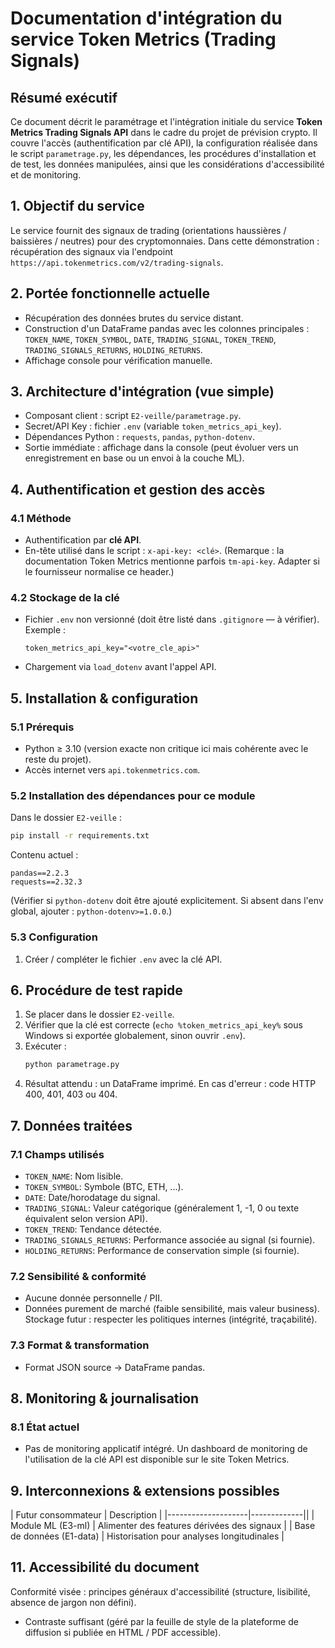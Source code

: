 # Documentation d'intégration du service Token Metrics (Trading Signals)

## Résumé exécutif
Ce document décrit le paramétrage et l'intégration initiale du service **Token Metrics Trading Signals API** dans le cadre du projet de prévision crypto. Il couvre l'accès (authentification par clé API), la configuration réalisée dans le script `parametrage.py`, les dépendances, les procédures d'installation et de test, les données manipulées, ainsi que les considérations d'accessibilité et de monitoring.

## 1. Objectif du service
Le service fournit des signaux de trading (orientations haussières / baissières / neutres) pour des cryptomonnaies. Dans cette démonstration : récupération des signaux via l'endpoint `https://api.tokenmetrics.com/v2/trading-signals`.

## 2. Portée fonctionnelle actuelle
- Récupération des données brutes du service distant.
- Construction d'un DataFrame pandas avec les colonnes principales : `TOKEN_NAME`, `TOKEN_SYMBOL`, `DATE`, `TRADING_SIGNAL`, `TOKEN_TREND`, `TRADING_SIGNALS_RETURNS`, `HOLDING_RETURNS`.
- Affichage console pour vérification manuelle.

## 3. Architecture d'intégration (vue simple)
- Composant client : script `E2-veille/parametrage.py`.
- Secret/API Key : fichier `.env` (variable `token_metrics_api_key`).
- Dépendances Python : `requests`, `pandas`, `python-dotenv`.
- Sortie immédiate : affichage dans la console (peut évoluer vers un enregistrement en base ou un envoi à la couche ML).

## 4. Authentification et gestion des accès
### 4.1 Méthode
- Authentification par **clé API**.
- En-tête utilisé dans le script : `x-api-key: <clé>`. (Remarque : la documentation Token Metrics mentionne parfois `tm-api-key`. Adapter si le fournisseur normalise ce header.)

### 4.2 Stockage de la clé
- Fichier `.env` non versionné (doit être listé dans `.gitignore` — à vérifier). Exemple :
  ```env
  token_metrics_api_key="<votre_cle_api>"
  ```
- Chargement via `load_dotenv` avant l'appel API.

## 5. Installation & configuration
### 5.1 Prérequis
- Python ≥ 3.10 (version exacte non critique ici mais cohérente avec le reste du projet).
- Accès internet vers `api.tokenmetrics.com`.

### 5.2 Installation des dépendances pour ce module
Dans le dossier `E2-veille` :
```bash
pip install -r requirements.txt
```
Contenu actuel :
```
pandas==2.2.3
requests==2.32.3
```
(Vérifier si `python-dotenv` doit être ajouté explicitement. Si absent dans l'env global, ajouter : `python-dotenv>=1.0.0`.)

### 5.3 Configuration
1. Créer / compléter le fichier `.env` avec la clé API.

## 6. Procédure de test rapide
1. Se placer dans le dossier `E2-veille`.
2. Vérifier que la clé est correcte (`echo %token_metrics_api_key%` sous Windows si exportée globalement, sinon ouvrir `.env`).
3. Exécuter :
   ```bash
   python parametrage.py
   ```
4. Résultat attendu : un DataFrame imprimé. En cas d'erreur : code HTTP 400, 401, 403 ou 404.

## 7. Données traitées
### 7.1 Champs utilisés
- `TOKEN_NAME`: Nom lisible.
- `TOKEN_SYMBOL`: Symbole (BTC, ETH, ...).
- `DATE`: Date/horodatage du signal.
- `TRADING_SIGNAL`: Valeur catégorique (généralement 1, -1, 0 ou texte équivalent selon version API).
- `TOKEN_TREND`: Tendance détectée.
- `TRADING_SIGNALS_RETURNS`: Performance associée au signal (si fournie).
- `HOLDING_RETURNS`: Performance de conservation simple (si fournie).

### 7.2 Sensibilité & conformité
- Aucune donnée personnelle / PII.
- Données purement de marché (faible sensibilité, mais valeur business). Stockage futur : respecter les politiques internes (intégrité, traçabilité).

### 7.3 Format & transformation
- Format JSON source → DataFrame pandas.

## 8. Monitoring & journalisation
### 8.1 État actuel
- Pas de monitoring applicatif intégré. Un dashboard de monitoring de l'utilisation de la clé API est disponible sur le site Token Metrics.

## 9. Interconnexions & extensions possibles
| Futur consommateur | Description |
|--------------------|-------------||
| Module ML (E3-ml)  | Alimenter des features dérivées des signaux |
| Base de données (E1-data) | Historisation pour analyses longitudinales |


## 11. Accessibilité du document
Conformité visée : principes généraux d'accessibilité (structure, lisibilité, absence de jargon non défini). 
- Contraste suffisant (géré par la feuille de style de la plateforme de diffusion si publiée en HTML / PDF accessible).